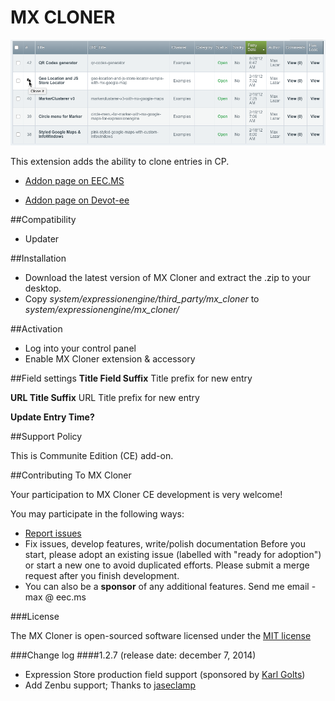 # MX CLONER #

![MX Cloner](images/mx-cloner.png)

This extension adds the ability to clone entries in CP.

* [Addon page on EEC.MS](http://www.eec.ms/add-ons/mx-cloner)

* [Addon page on Devot-ee](http://devot-ee.com/add-ons/mx-cloner)

##Compatibility
* Updater

##Installation
* Download the latest version of MX Cloner and extract the .zip to your desktop.
* Copy *system/expressionengine/third_party/mx_cloner* to *system/expressionengine/mx_cloner/*

##Activation
* Log into your control panel
* Enable MX Cloner extension & accessory 

##Field settings
**Title Field Suffix**	 Title prefix for new entry

**URL Title Suffix**	URL Title prefix for new entry

**Update Entry Time?**	

##Support Policy

This is Communite Edition (CE) add-on.

##Contributing To MX Cloner

Your participation to MX Cloner CE development is very welcome!

You may participate in the following ways:

* [Report issues](https://github.com/MaxLazar/mx-cloner/issues)
* Fix issues, develop features, write/polish documentation
Before you start, please adopt an existing issue (labelled with "ready for adoption") or start a new one to avoid duplicated efforts.
Please submit a merge request after you finish development.
* You can also be a **sponsor** of any additional features. Send me email - max @ eec.ms

###License

The MX Cloner is open-sourced software licensed under the [MIT license](http://opensource.org/licenses/MIT)

###Change log
####1.2.7 (release date: december 7, 2014)
* Expression Store production field support (sponsored by [Karl Golts](www.linkedin.com/pub/karl-golts/6/940/aa4))
* Add Zenbu support; Thanks to [jaseclamp](http://devot-ee.com/profile/user21686489)
